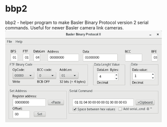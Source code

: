 # bbp2
bbp2 - helper program to make Basler Binary Protocol version 2 serial commands. 
Useful for newer Basler camera link cameras.
<br>
<img src="bbp2pic.png">
